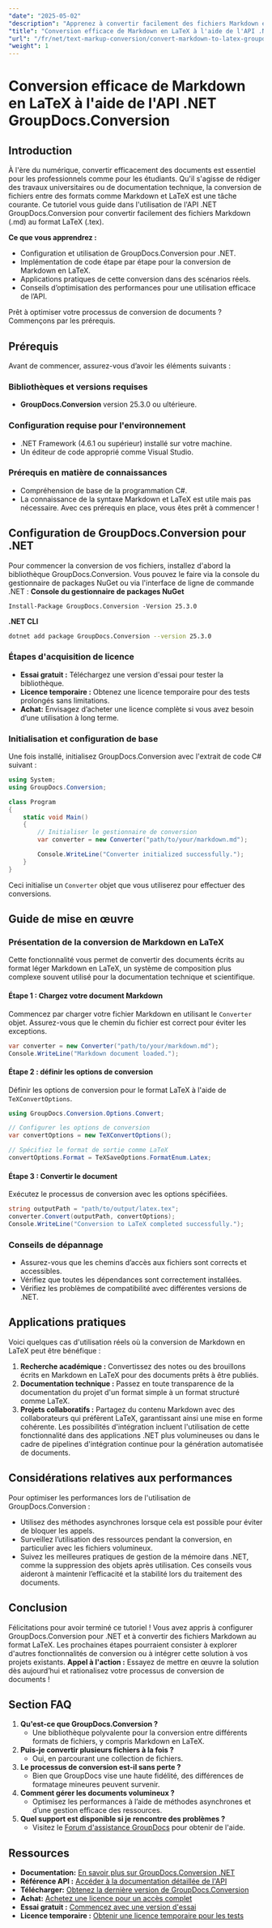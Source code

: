 ```yaml
---
"date": "2025-05-02"
"description": "Apprenez à convertir facilement des fichiers Markdown en LaTeX grâce à la puissante API .NET GroupDocs.Conversion. Suivez ce guide complet pour une conversion efficace de vos documents."
"title": "Conversion efficace de Markdown en LaTeX à l'aide de l'API .NET GroupDocs.Conversion"
"url": "/fr/net/text-markup-conversion/convert-markdown-to-latex-groupdocs-conversion-net/"
"weight": 1
---
```


# Conversion efficace de Markdown en LaTeX à l'aide de l'API .NET GroupDocs.Conversion
## Introduction
À l'ère du numérique, convertir efficacement des documents est essentiel pour les professionnels comme pour les étudiants. Qu'il s'agisse de rédiger des travaux universitaires ou de documentation technique, la conversion de fichiers entre des formats comme Markdown et LaTeX est une tâche courante. Ce tutoriel vous guide dans l'utilisation de l'API .NET GroupDocs.Conversion pour convertir facilement des fichiers Markdown (.md) au format LaTeX (.tex).

**Ce que vous apprendrez :**
- Configuration et utilisation de GroupDocs.Conversion pour .NET.
- Implémentation de code étape par étape pour la conversion de Markdown en LaTeX.
- Applications pratiques de cette conversion dans des scénarios réels.
- Conseils d’optimisation des performances pour une utilisation efficace de l’API.

Prêt à optimiser votre processus de conversion de documents ? Commençons par les prérequis.
## Prérequis
Avant de commencer, assurez-vous d’avoir les éléments suivants :
### Bibliothèques et versions requises
- **GroupDocs.Conversion** version 25.3.0 ou ultérieure.
### Configuration requise pour l'environnement
- .NET Framework (4.6.1 ou supérieur) installé sur votre machine.
- Un éditeur de code approprié comme Visual Studio.
### Prérequis en matière de connaissances
- Compréhension de base de la programmation C#.
- La connaissance de la syntaxe Markdown et LaTeX est utile mais pas nécessaire.
Avec ces prérequis en place, vous êtes prêt à commencer !
## Configuration de GroupDocs.Conversion pour .NET
Pour commencer la conversion de vos fichiers, installez d'abord la bibliothèque GroupDocs.Conversion. Vous pouvez le faire via la console du gestionnaire de packages NuGet ou via l'interface de ligne de commande .NET :
**Console du gestionnaire de packages NuGet**
```shell
Install-Package GroupDocs.Conversion -Version 25.3.0
```
**\.NET CLI**
```bash
dotnet add package GroupDocs.Conversion --version 25.3.0
```
### Étapes d'acquisition de licence
- **Essai gratuit :** Téléchargez une version d'essai pour tester la bibliothèque.
- **Licence temporaire :** Obtenez une licence temporaire pour des tests prolongés sans limitations.
- **Achat:** Envisagez d’acheter une licence complète si vous avez besoin d’une utilisation à long terme.
### Initialisation et configuration de base
Une fois installé, initialisez GroupDocs.Conversion avec l'extrait de code C# suivant :
```csharp
using System;
using GroupDocs.Conversion;

class Program
{
    static void Main()
    {
        // Initialiser le gestionnaire de conversion
        var converter = new Converter("path/to/your/markdown.md");

        Console.WriteLine("Converter initialized successfully.");
    }
}
```
Ceci initialise un `Converter` objet que vous utiliserez pour effectuer des conversions.
## Guide de mise en œuvre
### Présentation de la conversion de Markdown en LaTeX
Cette fonctionnalité vous permet de convertir des documents écrits au format léger Markdown en LaTeX, un système de composition plus complexe souvent utilisé pour la documentation technique et scientifique.
#### Étape 1 : Chargez votre document Markdown
Commencez par charger votre fichier Markdown en utilisant le `Converter` objet. Assurez-vous que le chemin du fichier est correct pour éviter les exceptions.
```csharp
var converter = new Converter("path/to/your/markdown.md");
Console.WriteLine("Markdown document loaded.");
```
#### Étape 2 : définir les options de conversion
Définir les options de conversion pour le format LaTeX à l'aide de `TeXConvertOptions`.
```csharp
using GroupDocs.Conversion.Options.Convert;

// Configurer les options de conversion
var convertOptions = new TeXConvertOptions();

// Spécifiez le format de sortie comme LaTeX
convertOptions.Format = TeXSaveOptions.FormatEnum.Latex;
```
#### Étape 3 : Convertir le document
Exécutez le processus de conversion avec les options spécifiées.
```csharp
string outputPath = "path/to/output/latex.tex";
converter.Convert(outputPath, convertOptions);
Console.WriteLine("Conversion to LaTeX completed successfully.");
```
### Conseils de dépannage
- Assurez-vous que les chemins d’accès aux fichiers sont corrects et accessibles.
- Vérifiez que toutes les dépendances sont correctement installées.
- Vérifiez les problèmes de compatibilité avec différentes versions de .NET.
## Applications pratiques
Voici quelques cas d'utilisation réels où la conversion de Markdown en LaTeX peut être bénéfique :
1. **Recherche académique :** Convertissez des notes ou des brouillons écrits en Markdown en LaTeX pour des documents prêts à être publiés.
2. **Documentation technique :** Passez en toute transparence de la documentation du projet d'un format simple à un format structuré comme LaTeX.
3. **Projets collaboratifs :** Partagez du contenu Markdown avec des collaborateurs qui préfèrent LaTeX, garantissant ainsi une mise en forme cohérente.
Les possibilités d'intégration incluent l'utilisation de cette fonctionnalité dans des applications .NET plus volumineuses ou dans le cadre de pipelines d'intégration continue pour la génération automatisée de documents.
## Considérations relatives aux performances
Pour optimiser les performances lors de l'utilisation de GroupDocs.Conversion :
- Utilisez des méthodes asynchrones lorsque cela est possible pour éviter de bloquer les appels.
- Surveillez l’utilisation des ressources pendant la conversion, en particulier avec les fichiers volumineux.
- Suivez les meilleures pratiques de gestion de la mémoire dans .NET, comme la suppression des objets après utilisation.
Ces conseils vous aideront à maintenir l’efficacité et la stabilité lors du traitement des documents.
## Conclusion
Félicitations pour avoir terminé ce tutoriel ! Vous avez appris à configurer GroupDocs.Conversion pour .NET et à convertir des fichiers Markdown au format LaTeX. Les prochaines étapes pourraient consister à explorer d'autres fonctionnalités de conversion ou à intégrer cette solution à vos projets existants.
**Appel à l'action :** Essayez de mettre en œuvre la solution dès aujourd’hui et rationalisez votre processus de conversion de documents !
## Section FAQ
1. **Qu'est-ce que GroupDocs.Conversion ?**
   - Une bibliothèque polyvalente pour la conversion entre différents formats de fichiers, y compris Markdown en LaTeX.
2. **Puis-je convertir plusieurs fichiers à la fois ?**
   - Oui, en parcourant une collection de fichiers.
3. **Le processus de conversion est-il sans perte ?**
   - Bien que GroupDocs vise une haute fidélité, des différences de formatage mineures peuvent survenir.
4. **Comment gérer les documents volumineux ?**
   - Optimisez les performances à l’aide de méthodes asynchrones et d’une gestion efficace des ressources.
5. **Quel support est disponible si je rencontre des problèmes ?**
   - Visitez le [Forum d'assistance GroupDocs](https://forum.groupdocs.com/c/conversion/10) pour obtenir de l'aide.
## Ressources
- **Documentation:** [En savoir plus sur GroupDocs.Conversion .NET](https://docs.groupdocs.com/conversion/net/)
- **Référence API :** [Accéder à la documentation détaillée de l'API](https://reference.groupdocs.com/conversion/net/)
- **Télécharger:** [Obtenez la dernière version de GroupDocs.Conversion](https://releases.groupdocs.com/conversion/net/)
- **Achat:** [Achetez une licence pour un accès complet](https://purchase.groupdocs.com/buy)
- **Essai gratuit :** [Commencez avec une version d'essai](https://releases.groupdocs.com/conversion/net/)
- **Licence temporaire :** [Obtenir une licence temporaire pour les tests](https://purchase.groupdocs.com/temporary-license/)